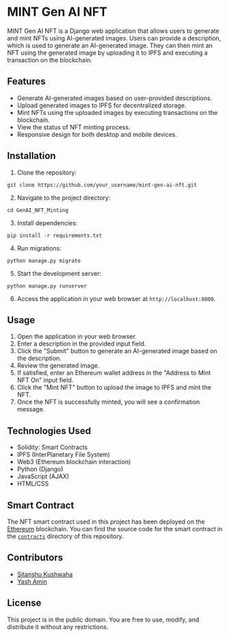 # MINT Gen AI NFT

MINT Gen AI NFT is a Django web application that allows users to generate and mint NFTs using AI-generated images. Users can provide a description, which is used to generate an AI-generated image. They can then mint an NFT using the generated image by uploading it to IPFS and executing a transaction on the blockchain.

## Features

- Generate AI-generated images based on user-provided descriptions.
- Upload generated images to IPFS for decentralized storage.
- Mint NFTs using the uploaded images by executing transactions on the blockchain.
- View the status of NFT minting process.
- Responsive design for both desktop and mobile devices.

## Installation

1. Clone the repository:

```
git clone https://github.com/your_username/mint-gen-ai-nft.git
```

2. Navigate to the project directory:

```
cd GenAI_NFT_Minting
```

3. Install dependencies:
```
pip install -r requirements.txt
```
4. Run migrations:
```
python manage.py migrate
```

5. Start the development server:
```
python manage.py runserver
```

6. Access the application in your web browser at `http://localhost:8000`.

## Usage

1. Open the application in your web browser.
2. Enter a description in the provided input field.
3. Click the "Submit" button to generate an AI-generated image based on the description.
4. Review the generated image.
5. If satisfied, enter an Ethereum wallet address in the "Address to Mint NFT On" input field.
6. Click the "Mint NFT" button to upload the image to IPFS and mint the NFT.
7. Once the NFT is successfully minted, you will see a confirmation message.

## Technologies Used

- Solidity: Smart Contracts
- IPFS (InterPlanetary File System)
- Web3 (Ethereum blockchain interaction)
- Python (Django)
- JavaScript (AJAX)
- HTML/CSS

## Smart Contract

The NFT smart contract used in this project has been deployed on the [Ethereum](https://sepolia.etherscan.io/address/0x18c005e964227f873a03ef89f14a7b5678dce697) blockchain. You can find the source code for the smart contract in the [`contracts`](contracts/) directory of this repository.


## Contributors

- [Sitanshu Kushwaha](https://github.com/Sitanshuk)
- [Yash Amin]()

## License

This project is in the public domain. You are free to use, modify, and distribute it without any restrictions.


